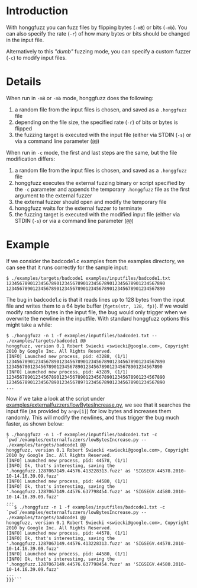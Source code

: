 # Introduction #

With honggfuzz you can fuzz files by flipping bytes (`-mB`) or bits (`-mb`). You can also specify the rate (`-r`) of how many bytes or bits should be changed in the input file.

Alternatively to this _"dumb"_ fuzzing mode, you can specify a custom fuzzer (`-c`) to modify input files.

# Details #

When run in `-mB` or `-mb` mode, honggfuzz does the following:
  1. a random file from the input files is chosen, and saved as a `.honggfuzz` file
  1. depending on the file size, the specified rate (`-r`) of bits or bytes is flipped
  1. the fuzzing target is executed with the input file (either via STDIN (`-s`) or via a command line parameter (`@@`)

When run in `-c` mode, the first and last steps are the same, but the file modification differs:
  1. a random file from the input files is chosen, and saved as a `.honggfuzz` file
  1. honggfuzz executes the external fuzzing binary or script specified by the `-c` parameter and appends the temporary `.honggfuzz` file as the first argument to the external fuzzer
  1. the external fuzzer should open and modify the temporary file
  1. honggfuzz waits for the external fuzzer to terminate
  1. the fuzzing target is executed with the modified input file (either via STDIN (`-s`) or via a command line parameter (`@@`)

# Example #

If we consider the badcode1.c examples from the examples directory, we can see that it runs correctly for the sample input:

```
$ ./examples/targets/badcode1 examples/inputfiles/badcode1.txt
123456789012345678901234567890123456789012345678901234567890
123456789012345678901234567890123456789012345678901234567890
```

The bug in badcode1.c is that it reads lines up to 128 bytes from the input file and writes them to a 64 byte buffer (`fgets(str, 128, fp)`). If we would modify random bytes in the input file, the bug would only trigger when we overwrite the newline in the inputfile. With standard honggfuzz options this might take a while:

```
$ ./honggfuzz -n 1 -f examples/inputfiles/badcode1.txt -- ./examples/targets/badcode1 @@
honggfuzz, version 0.1 Robert Swiecki <swiecki@google.com>, Copyright 2010 by Google Inc. All Rights Reserved.
[INFO] Launched new process, pid: 43288, (1/1)
123456789012345678901234567890123456789012345678901234567890
12345678012345678901234567890123456789012345678901234567890
[INFO] Launched new process, pid: 43289, (1/1)
123456789012345678901234567890123456789012345678901234567890
12345678901234567890123456789?123456789012345678901234567890
...
```

Now if we take a look at the script under [examples/externalfuzzers/lowBytesIncrease.py](http://code.google.com/p/honggfuzz/source/browse/trunk/examples/externalfuzzers/lowBytesIncrease.py), we see that it searches the input file (as provided by `argv[1]`) for low bytes and increases them randomly. This will modify the newlines, and thus trigger the bug much faster, as shown below:

```
$ ./honggfuzz -n 1 -f examples/inputfiles/badcode1.txt -c `pwd`/examples/externalfuzzers/lowBytesIncrease.py -- ./examples/targets/badcode1 @@
honggfuzz, version 0.1 Robert Swiecki <swiecki@google.com>, Copyright 2010 by Google Inc. All Rights Reserved.
[INFO] Launched new process, pid: 44578, (1/1)
[INFO] Ok, that's interesting, saving the '.honggfuzz.1287067149.44576.413228313.fuzz' as 'SIGSEGV.44578.2010-10-14.16.39.09.fuzz'
[INFO] Launched new process, pid: 44580, (1/1)
[INFO] Ok, that's interesting, saving the '.honggfuzz.1287067149.44576.637798454.fuzz' as 'SIGSEGV.44580.2010-10-14.16.39.09.fuzz'
...
```$ ./honggfuzz -n 1 -f examples/inputfiles/badcode1.txt -c `pwd`/examples/externalfuzzers/lowBytesIncrease.py -- ./examples/targets/badcode1 @@
honggfuzz, version 0.1 Robert Swiecki <swiecki@google.com>, Copyright 2010 by Google Inc. All Rights Reserved.
[INFO] Launched new process, pid: 44578, (1/1)
[INFO] Ok, that's interesting, saving the '.honggfuzz.1287067149.44576.413228313.fuzz' as 'SIGSEGV.44578.2010-10-14.16.39.09.fuzz'
[INFO] Launched new process, pid: 44580, (1/1)
[INFO] Ok, that's interesting, saving the '.honggfuzz.1287067149.44576.637798454.fuzz' as 'SIGSEGV.44580.2010-10-14.16.39.09.fuzz'
...
}}}```
